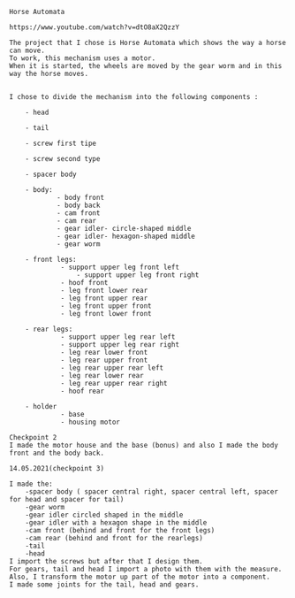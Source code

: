 	Horse Automata

	https://www.youtube.com/watch?v=dtO8aX2QzzY

	The project that I chose is Horse Automata which shows the way a horse can move. 
	To work, this mechanism uses a motor.
	When it is started, the wheels are moved by the gear worm and in this way the horse moves.


	I chose to divide the mechanism into the following components :

		- head

		- tail

		- screw first tipe

		- screw second type

		- spacer body

		- body:
		        - body front
		        - body back
		        - cam front
		        - cam rear
		        - gear idler- circle-shaped middle 
		        - gear idler- hexagon-shaped middle
		        - gear worm

		- front legs:
		         - support upper leg front left
      		         - support upper leg front right
		         - hoof front
		         - leg front lower rear
		         - leg front upper rear
		         - leg front upper front
		         - leg front lower front

		- rear legs:
		         - support upper leg rear left
		         - support upper leg rear right
		         - leg rear lower front
		         - leg rear upper front
		         - leg rear upper rear left
		         - leg rear lower rear
		         - leg rear upper rear right
		         - hoof rear

		- holder
		         - base
		         - housing motor

	Checkpoint 2
	I made the motor house and the base (bonus) and also I made the body front and the body back.

	14.05.2021(checkpoint 3)

	I made the: 
		-spacer body ( spacer central right, spacer central left, spacer for head and spacer for tail)
		-gear worm 
		-gear idler circled shaped in the middle
		-gear idler with a hexagon shape in the middle
		-cam front (behind and front for the front legs)
		-cam rear (behind and front for the rearlegs)
		-tail
		-head
	I import the screws but after that I design them.
	For gears, tail and head I import a photo with them with the measure.
	Also, I transform the motor up part of the motor into a component.
	I made some joints for the tail, head and gears.

	